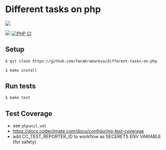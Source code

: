 # Different tasks on php

<a href="https://codeclimate.com/github/YanaKramareva/different-tasks-on-php/maintainability"><img src="https://api.codeclimate.com/v1/badges/8cccf1b46c5224d97025/maintainability" /></a>

<a href="https://codeclimate.com/github/YanaKramareva/different-tasks-on-php/test_coverage"><img src="https://api.codeclimate.com/v1/badges/8cccf1b46c5224d97025/test_coverage" /></a>
[![PHP CI](https://github.com/YanaKramareva/different-tasks-on-php/actions/workflows/workflow.yml/badge.svg)](https://github.com/YanaKramareva/different-tasks-on-php/actions/workflows/workflow.yml)

## Setup

```sh
$ git clone https://github.com/YanaKramareva/different-tasks-on-php

$ make install
```

## Run tests

```sh
$ make test
```

## Test Coverage

-   see `phpunit.xml`
-   <https://docs.codeclimate.com/docs/configuring-test-coverage>
-   add CC_TEST_REPORTER_ID to workflow as SECERETS ENV VARIABLE (for safety)


